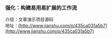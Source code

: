 ### 强化：构建易用易扩展的工作流

介绍：文章演示项目源码  
地址：[http://www.jianshu.com/p/435ca031a5b7](http://www.jianshu.com/p/435ca031a5b7)
